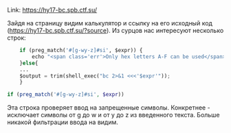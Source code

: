 Link: https://hy17-bc.spb.ctf.su/

Зайдя на страницу видим калькулятор и ссылку на его исходный код (https://hy17-bc.spb.ctf.su/?source). 
Из сурцов нас интересуют несколько строк:
```python
    if (preg_match('#[g-wy-z]#si', $expr)) { 
        echo "<span class='err'>Only hex letters A-F can be used</span>"; 
    }else{
    ...
    $output = trim(shell_exec("bc 2>&1 <<<'$expr'")); 
    }
```


```php
if (preg_match('#[g-wy-z]#si', $expr))
```
Эта строка проверяет ввод на запрещенные символы.  Конкретнее - исключает символы от g до w и от y до z из введенного текста.
Больше никакой фильтрации ввода на видим.
